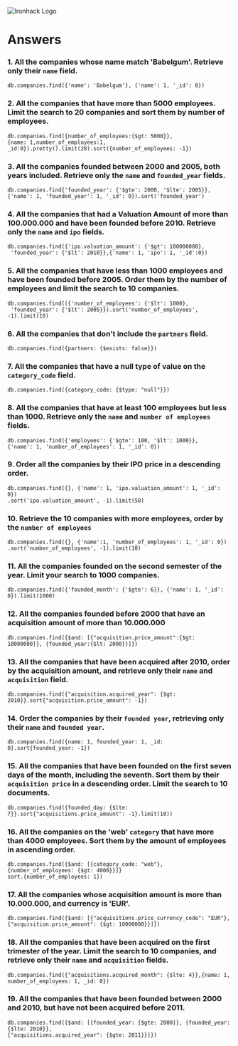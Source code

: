 ![Ironhack Logo](https://i.imgur.com/1QgrNNw.png)

# Answers

### 1. All the companies whose name match 'Babelgum'. Retrieve only their `name` field.

    db.companies.find({'name': 'Babelgum'}, {'name': 1, '_id': 0})

### 2. All the companies that have more than 5000 employees. Limit the search to 20 companies and sort them by **number of employees**.

    db.companies.find({number_of_employees:{$gt: 5000}},
    {name: 1,number_of_employees:1, _id:0}).pretty().limit(20).sort({number_of_employees: -1})

### 3. All the companies founded between 2000 and 2005, both years included. Retrieve only the `name` and `founded_year` fields.

    db.companies.find{'founded_year': {'$gte': 2000, '$lte': 2005}},
    {'name': 1, 'founded_year': 1, '_id': 0}).sort('founded_year')

### 4. All the companies that had a Valuation Amount of more than 100.000.000 and have been founded before 2010. Retrieve only the `name` and `ipo` fields.

    db.companies.find({'ipo.valuation_amount': {'$gt': 100000000},
     'founded_year': {'$lt': 2010}},{'name': 1, 'ipo': 1, '_id':0})

### 5. All the companies that have less than 1000 employees and have been founded before 2005. Order them by the number of employees and limit the search to 10 companies.

    db.companies.find(({'number_of_employees': {'$lt': 1000},
     'founded_year': {'$lt': 2005}}).sort('number_of_employees', -1).limit(10)

### 6. All the companies that don't include the `partners` field.

    db.companies.find({partners: {$exists: false}})

### 7. All the companies that have a null type of value on the `category_code` field.

    db.companies.find({category_code: {$type: "null"}})

### 8. All the companies that have at least 100 employees but less than 1000. Retrieve only the `name` and `number of employees` fields.

    db.companies.find({'employees': {'$gte': 100, '$lt': 1000}},
    {'name': 1, 'number_of_employees': 1, '_id': 0})

### 9. Order all the companies by their IPO price in a descending order.

    db.companies.find({}, {'name': 1, 'ipo.valuation_amount': 1, '_id': 0})
    .sort('ipo.valuation_amount', -1).limit(50)

### 10. Retrieve the 10 companies with more employees, order by the `number of employees`

    db.companies.find({}, {'name':1, 'number_of_employees': 1, '_id': 0})
    .sort('number_of_employees', -1).limit(10)

### 11. All the companies founded on the second semester of the year. Limit your search to 1000 companies.

    db.companies.find({'founded_month': {'$gte': 6}}, {'name': 1, '_id': 0}).limit(1000)

### 12. All the companies founded before 2000 that have an acquisition amount of more than 10.000.000

    db.companies.find({$and: [{"acquisition.price_amount":{$gt: 10000000}}, {founded_year:{$lt: 2000}}]})

### 13. All the companies that have been acquired after 2010, order by the acquisition amount, and retrieve only their `name` and `acquisition` field.

    db.companies.find({"acquisition.acquired_year": {$gt: 2010}}.sort{"acquisition.price_amount": -1})

### 14. Order the companies by their `founded year`, retrieving only their `name` and `founded year`.

    db.companies.find({name: 1, founded_year: 1, _id: 0}.sort{founded_year: -1})

### 15. All the companies that have been founded on the first seven days of the month, including the seventh. Sort them by their `acquisition price` in a descending order. Limit the search to 10 documents.

    db.companies.find({founded_day: {$lte: 7}}.sort{"acquisitions.price_amount": -1}.limit(10))

### 16. All the companies on the 'web' `category` that have more than 4000 employees. Sort them by the amount of employees in ascending order.

    db.companies.find({$and: [{category_code: "web"}, {number_of_employees: {$gt: 4000}}]}
    sort.{number_of_employees: 1})

### 17. All the companies whose acquisition amount is more than 10.000.000, and currency is 'EUR'.

    db.companies.find({$and: [{"acquisitions.price_currency_code": "EUR"},
    {"acquisition.price_amount": {$gt: 10000000}}]})

### 18. All the companies that have been acquired on the first trimester of the year. Limit the search to 10 companies, and retrieve only their `name` and `acquisition` fields.

    db.companies.find({"acquisitions.acquired_month": {$lte: 4}},{name: 1, number_of_employees: 1, _id: 0})

### 19. All the companies that have been founded between 2000 and 2010, but have not been acquired before 2011.

    db.companies.find({$and: [{founded_year: {$gte: 2000}}, {founded_year: {$lte: 2010}},
    {"acquisitions.acquired_year": {$gte: 2011}}]})
